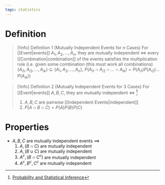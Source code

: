```yaml
---
tags: statistics
---
```


# Definition

> [!info] Definition 1 (Mutually Independent Events for $n$ Cases)
> For [[Event|events]] $A_1, A_2, ..., A_n$, they are mutually independent $\iff$ every [[Combination|combination]] of the events satisfies the multiplication rule (i.e. given some combination (this must work all combinations) $\{A_{i1}, A_{i2}, \dots, A_{ik}\} \subseteq \{A_1, A_2, \dots, A_n\}$, $P(A_{i1} \cap A_{i2} \cap \dots \cap A_{ik}) = P(A_{i1}) P(A_{i2}) \dots P(A_{ik})$)

> [!info] Definition 2 (Mutually Independent Events for $3$ Cases)
> For [[Event|events]] $A, B, C$, they are mutually independent $\iff$ [^1]
> 1) $A, B, C$ are pairwise [[Independent Events|independent]]
> 2) $P(A \cap B \cap C) = P(A) P(B) P(C)$

# Properties

- $A, B, C$ are mutually independent events $\implies$
	1) $A, (B \cap C)$ are mutually independent
	2) $A, (B \cup C)$ are mutually independent
	3) $A^c, (B \cap C^c)$ are mutually independent
	4) $A^c, B^c, C^c$ are mutually independent

[^1]: [Probability and Statistical Inference](zotero://open-pdf/library/items/RM5FREYV?page=40)